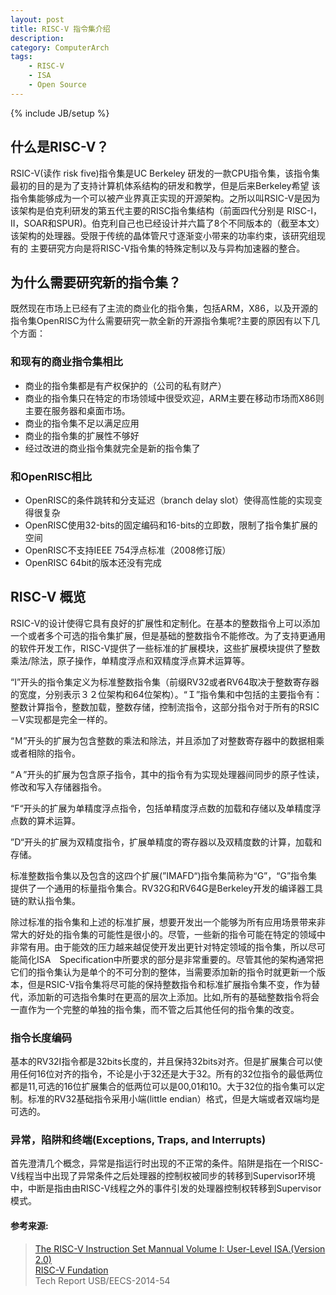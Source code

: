 ```yaml
---
layout: post
title: RISC-V 指令集介绍
description: 
category: ComputerArch
tags: 
    - RISC-V
    - ISA
    - Open Source
---
```

{% include JB/setup %}
## 什么是RISC-V？
RSIC-V(读作 risk five)指令集是UC Berkeley 研发的一款CPU指令集，该指令集最初的目的是为了支持计算机体系结构的研发和教学，但是后来Berkeley希望
该指令集能够成为一个可以被产业界真正实现的开源架构。之所以叫RSIC-V是因为该架构是伯克利研发的第五代主要的RISC指令集结构（前面四代分别是
RISC-I，II，SOAR和SPUR)。伯克利自己也已经设计并六篇了8个不同版本的（截至本文）该架构的处理器。受限于传统的晶体管尺寸逐渐变小带来的功率约束，该研究组现有的
主要研究方向是将RISC-V指令集的特殊定制以及与异构加速器的整合。

## 为什么需要研究新的指令集？
既然现在市场上已经有了主流的商业化的指令集，包括ARM，X86，以及开源的指令集OpenRISC为什么需要研究一款全新的开源指令集呢?主要的原因有以下几个方面：

### 和现有的商业指令集相比
- 商业的指令集都是有产权保护的（公司的私有财产）
- 商业的指令集只在特定的市场领域中很受欢迎，ARM主要在移动市场而X86则主要在服务器和桌面市场。
- 商业的指令集不足以满足应用
- 商业的指令集的扩展性不够好
- 经过改进的商业指令集就完全是新的指令集了

### 和OpenRISC相比

- OpenRISC的条件跳转和分支延迟（branch delay slot）使得高性能的实现变得很复杂
- OpenRISC使用32-bits的固定编码和16-bits的立即数，限制了指令集扩展的空间
- OpenRISC不支持IEEE 754浮点标准（2008修订版）
- OpenRISC 64bit的版本还没有完成

## RISC-V 概览
RSIC-V的设计使得它具有良好的扩展性和定制化。在基本的整数指令上可以添加一个或者多个可选的指令集扩展，但是基础的整数指令不能修改。为了支持更通用的软件开发工作，RISC-V提供了一些标准的扩展模块，这些扩展模块提供了整数乘法/除法，原子操作，单精度浮点和双精度浮点算术运算等。

“I”开头的指令集定义为标准整数指令集（前缀RV32或者RV64取决于整数寄存器的宽度，分别表示３２位架构和64位架构）。“Ｉ”指令集和中包括的主要指令有：整数计算指令，整数加载，整数存储，控制流指令，这部分指令对于所有的RSIC－V实现都是完全一样的。

“Ｍ”开头的扩展为包含整数的乘法和除法，并且添加了对整数寄存器中的数据相乘或者相除的指令。

“Ａ”开头的扩展为包含原子指令，其中的指令有为实现处理器间同步的原子性读，修改和写入存储器指令。

“F“开头的扩展为单精度浮点指令，包括单精度浮点数的加载和存储以及单精度浮点数的算术运算。

”D“开头的扩展为双精度指令，扩展单精度的寄存器以及双精度数的计算，加载和存储。

标准整数指令集以及包含的这四个扩展(”IMAFD“)指令集简称为“G”，“G”指令集提供了一个通用的标量指令集合。RV32G和RV64G是Berkeley开发的编译器工具链的默认指令集。

除过标准的指令集和上述的标准扩展，想要开发出一个能够为所有应用场景带来非常大的好处的指令集的可能性是很小的。尽管，一些新的指令可能在特定的领域中非常有用。由于能效的压力越来越促使开发出更针对特定领域的指令集，所以尽可能简化ISA　Specification中所要求的部分是非常重要的。尽管其他的架构通常把它们的指令集认为是单个的不可分割的整体，当需要添加新的指令时就更新一个版本，但是RSIC-V指令集将尽可能的保持整数指令和标准扩展指令集不变，作为替代，添加新的可选指令集时在更高的层次上添加。比如,所有的基础整数指令将会一直作为一个完整的单独的指令集，而不管之后其他任何的指令集的改变。


### 指令长度编码
基本的RV32I指令都是32bits长度的，并且保持32bits对齐。但是扩展集合可以使用任何16位对齐的指令，不论是小于32还是大于32。所有的32位指令的最低两位都是11,可选的16位扩展集合的低两位可以是00,01和10。大于32位的指令集可以定制。标准的RV32基础指令采用小端(little endian）格式，但是大端或者双端均是可选的。

### 异常，陷阱和终端(Exceptions, Traps, and Interrupts)
首先澄清几个概念，异常是指运行时出现的不正常的条件。陷阱是指在一个RISC-V线程当中出现了异常条件之后处理器的控制权被同步的转移到Supervisor环境中，中断是指由由RISC-V线程之外的事件引发的处理器控制权转移到Supervisor模式。

#### 参考来源:

> [The RISC-V Instruction Set Mannual Volume I: User-Level ISA.(Version 2.0)](http://riscv.org/specifications/)   
> [RISC-V Fundation](http://riscv.org/risc-v-foundation/)  
> Tech Report USB/EECS-2014-54

